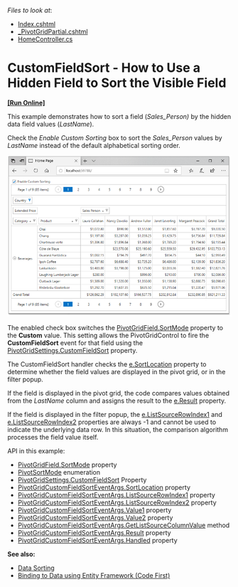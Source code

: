 *Files to look at*:

* [Index.cshtml](./CS/DXWebApplication19/Views/Home/Index.cshtml)
* [_PivotGridPartial.cshtml](./CS/DXWebApplication19/Views/Home/_PivotGridPartial.cshtml)
* [HomeController.cs](./CS/DXWebApplication19/Controllers/HomeController.cs)

# CustomFieldSort - How to Use a Hidden Field to Sort the Visible Field
<!-- run online -->
**[[Run Online]](https://codecentral.devexpress.com/196422536/)**
<!-- run online end -->

This example demonstrates how to sort a field (_Sales_Person)_ by the hidden data field values (_LastName_).

Check the _Enable Custom Sorting_ box to sort the _Sales_Person_ values by _LastName_ instead of the default alphabetical sorting order.

![](./images/screenshot.png)

The enabled check box switches the [PivotGridField.SortMode](https://docs.devexpress.com/CoreLibraries/DevExpress.XtraPivotGrid.PivotGridFieldBase.SortMode) property to the **Custom** value. This setting allows the PivotGridControl to fire the **CustomFieldSort** event for that field using the [PivotGridSettings.CustomFieldSort](https://docs.devexpress.com/AspNet/DevExpress.Web.Mvc.PivotGridSettings.CustomFieldSort) property.

The CustomFieldSort handler checks the [e.SortLocation](https://docs.devexpress.com/AspNet/DevExpress.Web.ASPxPivotGrid.PivotGridCustomFieldSortEventArgs.SortLocation) property to determine whether the field values are displayed in the pivot grid, or in the filter popup. 

If the field is displayed in the pivot grid, the code compares values obtained from the _LastName_ column and assigns the result to the [e.Result](https://docs.devexpress.com/AspNet/DevExpress.Web.ASPxPivotGrid.PivotGridCustomFieldSortEventArgs.Result) property.


If the field is displayed in the filter popup, the [e.ListSourceRowIndex1](https://docs.devexpress.com/AspNet/DevExpress.Web.ASPxPivotGrid.PivotGridCustomFieldSortEventArgs.ListSourceRowIndex1) and [e.ListSourceRowIndex2](https://docs.devexpress.com/AspNet/DevExpress.Web.ASPxPivotGrid.PivotGridCustomFieldSortEventArgs.ListSourceRowIndex2) properties are always -1 and cannot be used to indicate the underlying data row. In this situation, the comparison algorithm processes the field value itself.

API in this example:

* [PivotGridField.SortMode](https://docs.devexpress.com/CoreLibraries/DevExpress.XtraPivotGrid.PivotGridFieldBase.SortMode) property
* [PivotSortMode](https://docs.devexpress.com/CoreLibraries/DevExpress.XtraPivotGrid.PivotSortMode) enumeration
* [PivotGridSettings.CustomFieldSort](https://docs.devexpress.com/AspNet/DevExpress.Web.Mvc.PivotGridSettings.CustomFieldSort) Property
* [PivotGridCustomFieldSortEventArgs.SortLocation](https://docs.devexpress.com/AspNet/DevExpress.Web.ASPxPivotGrid.PivotGridCustomFieldSortEventArgs.SortLocation) property
* [PivotGridCustomFieldSortEventArgs.ListSourceRowIndex1](https://docs.devexpress.com/AspNet/DevExpress.Web.ASPxPivotGrid.PivotGridCustomFieldSortEventArgs.ListSourceRowIndex1) property
* [PivotGridCustomFieldSortEventArgs.ListSourceRowIndex2](https://docs.devexpress.com/AspNet/DevExpress.Web.ASPxPivotGrid.PivotGridCustomFieldSortEventArgs.ListSourceRowIndex2) property
* [PivotGridCustomFieldSortEventArgs.Value1](https://docs.devexpress.com/AspNet/DevExpress.Web.ASPxPivotGrid.PivotGridCustomFieldSortEventArgs.Value1) property
* [PivotGridCustomFieldSortEventArgs.Value2](https://docs.devexpress.com/AspNet/DevExpress.Web.ASPxPivotGrid.PivotGridCustomFieldSortEventArgs.Value2) property
* [PivotGridCustomFieldSortEventArgs.GetListSourceColumnValue](https://docs.devexpress.com/AspNet/DevExpress.Web.ASPxPivotGrid.PivotGridCustomFieldSortEventArgs.GetListSourceColumnValue(System.Int32-System.String)) method
* [PivotGridCustomFieldSortEventArgs.Result](https://docs.devexpress.com/AspNet/DevExpress.Web.ASPxPivotGrid.PivotGridCustomFieldSortEventArgs.Result) property
* [PivotGridCustomFieldSortEventArgs.Handled](https://docs.devexpress.com/AspNet/DevExpress.Web.ASPxPivotGrid.PivotGridCustomFieldSortEventArgs.Handled) property

**See also:**

* [Data Sorting](https://docs.devexpress.com/AspNet/7276/)
* [Binding to Data using Entity Framework (Code First)](https://docs.devexpress.com/AspNet/18054/asp.net-mvc-extensions/pivot-grid/binding-to-data/binding-to-data-using-entity-framework-code-first)
